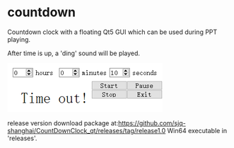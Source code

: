 # countdown
Countdown clock with a floating Qt5 GUI which can be used during PPT playing. 

After time is up, a 'ding' sound will be played.

![Image text](https://github.com/sjq-shanghai/CountDownClock_qt/blob/main/GUI.png)

release version download package at:https://github.com/sjq-shanghai/CountDownClock_qt/releases/tag/release1.0
Win64 executable in 'releases'.
